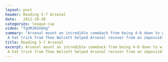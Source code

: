 ```yaml
---
layout: post
header: Reading 5-7 Arsenal
date:   2012-10-30
categories: league-cup
video: "TgUMJKGnOUg"
summary: "Arsenal mount an incredible comeback from being 4-0 down to win 7-5 in extra time.
 A hat trick from Theo Walcott helped Arsenal recover from an impossible situation."
title: Reading 5-7 Arsenal
excerpt: Arsenal mount an incredible comeback from being 4-0 down to win 7-5 in extra time.
 A hat trick from Theo Walcott helped Arsenal recover from an impossible situation.
---
```


